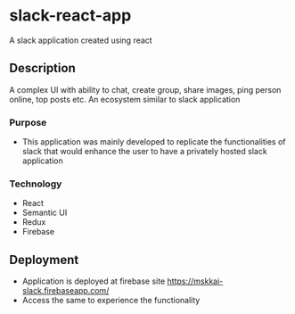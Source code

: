 # slack-react-app

A slack application created using react

## Description

A complex UI with ability to chat, create group, share images, ping person online, top posts etc. An ecosystem similar to slack application

### Purpose

- This application was mainly developed to replicate the functionalities of slack that would enhance the user to have a privately hosted slack application

### Technology

- React
- Semantic UI
- Redux
- Firebase

## Deployment

- Application is deployed at firebase site https://mskkai-slack.firebaseapp.com/
- Access the same to experience the functionality
